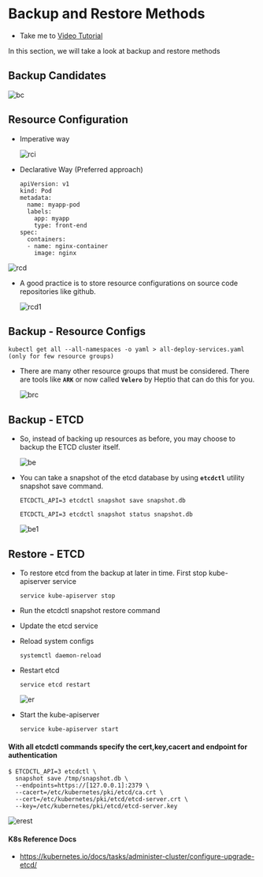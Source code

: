 # Backup and Restore Methods

- Take me to [Video Tutorial](https://kodekloud.com/topic/backup-and-restore-methods/)
  
In this section, we will take a look at backup and restore methods

## Backup Candidates

 ![bc](../../images/bc.PNG)

## Resource Configuration

- Imperative way
  
  ![rci](../../images/rci.PNG)

- Declarative Way (Preferred approach)

  ```
  apiVersion: v1
  kind: Pod
  metadata:
    name: myapp-pod
    labels:
      app: myapp
      type: front-end
  spec:
    containers:
    - name: nginx-container
      image: nginx
  ```

 ![rcd](../../images/rcd.PNG)

- A good practice is to store resource configurations on source code repositories like github.

  ![rcd1](../../images/rcd1.PNG)

## Backup - Resource Configs

  ```
  kubectl get all --all-namespaces -o yaml > all-deploy-services.yaml (only for few resource groups)
  ```

- There are many other resource groups that must be considered. There are tools like **`ARK`** or now called **`Velero`** by Heptio that can do this for you.

  ![brc](../../images/brc.PNG)
  
## Backup - ETCD

- So, instead of backing up resources as before, you may choose to backup the ETCD cluster itself.
  
  ![be](../../images/be.PNG)
  
- You can take a snapshot of the etcd database by using **`etcdctl`** utility snapshot save command.

  ```
  ETCDCTL_API=3 etcdctl snapshot save snapshot.db
  ```

  ```
  ETCDCTL_API=3 etcdctl snapshot status snapshot.db
  ```

  ![be1](../../images/be1.PNG)
  
## Restore - ETCD

- To restore etcd from the backup at later in time. First stop kube-apiserver service

  ```
  service kube-apiserver stop
  ```

- Run the etcdctl snapshot restore command
- Update the etcd service
- Reload system configs

  ```
  systemctl daemon-reload
  ```

- Restart etcd

  ```
  service etcd restart
  ```
  
  ![er](../../images/er.PNG)
  
- Start the kube-apiserver

  ```
  service kube-apiserver start
  ```

#### With all etcdctl commands specify the cert,key,cacert and endpoint for authentication

```
$ ETCDCTL_API=3 etcdctl \
  snapshot save /tmp/snapshot.db \
  --endpoints=https://[127.0.0.1]:2379 \
  --cacert=/etc/kubernetes/pki/etcd/ca.crt \
  --cert=/etc/kubernetes/pki/etcd/etcd-server.crt \
  --key=/etc/kubernetes/pki/etcd/etcd-server.key
```

  ![erest](../../images/erest.PNG)
  
#### K8s Reference Docs

- <https://kubernetes.io/docs/tasks/administer-cluster/configure-upgrade-etcd/>
